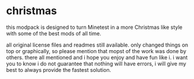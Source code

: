 # christmas

this modpack is designed to turn Minetest in a more Christmas like style with some of the best mods of all time.

all original license files and readmes still available.
only changed things on top or graphically, so please mention that mopst of the work was done by others.
there all mentioned and i hope you enjoy and have fun like i.
i want you to know i do not guarantee that nothing will have errors, i will give my best to always provide the fastest solution.

